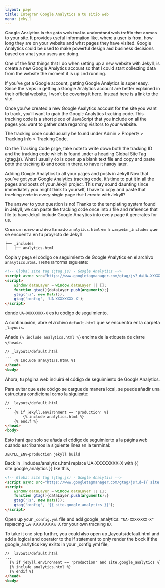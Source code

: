 ```yaml
---
layout: page
title: Integrar Google Analytics a tu sitio web
menu: jekyll
---
```


Google Analytics is the goto web tool to understand web traffic that comes to your site. It provides useful information like, where a user is from, how long they are on your website and what pages they have visited. Google Analytics could be used to make powerful design and business decisions based on what your users are doing.

One of the first things that I do when setting up a new website with Jekyll, is create a new Google Analytics account so that I could start collecting data from the website the moment it is up and running.

If you’ve got a Google account, getting Google Analytics is super easy. Since the steps in getting a Google Analytics account are better explained in their official website, I won’t be covering it here. Instead here is a link to the site.

Once you’ve created a new Google Analytics account for the site you want to track, you’ll want to grab the Google Analytics tracking code. This tracking code is a short piece of JavaScript that you include on all the pages you want to gather data regarding visitors to your website.

The tracking code could usually be found under Admin > Property > Tracking Info > Tracking Code.

On the Tracking Code page, take note to write down both the tracking ID and the tracking code which is found under a heading Global Site Tag (gtag.js). What I usually do is open up a blank text file and copy and paste both the tracking ID and code in there, to have it handy later.

Adding Google Analytics to all your pages and posts in Jekyll
Now that you’ve got your Google Analytics tracking code, it’s time to put it in all the pages and posts of your Jekyll project. This may sound daunting since immediately you might think to yourself, I have to copy and paste that tracking code in every single page that I create with Jekyll?

The answer to your question is no! Thanks to the templating system found in Jekyll, we can paste the tracking code once into a file and reference that file to have Jekyll include Google Analytics into every page it generates for us.

Crea un nuevo archivo llamado `analytics.html` en la carpeta `_includes` que se encuentra en tu proyecto de Jekyll.

~~~
├── _includes
│   ├── analytics.html
~~~

Copia y pega el código de seguimiento de Google Analytics en el archivo `analytics.html`. Tiene la forma siguiente:

~~~html
<!-- Global site tag (gtag.js) - Google Analytics -->
<script async src="https://www.googletagmanager.com/gtag/js?id=UA-XXXXXXXX-X"></script>
<script>
    window.dataLayer = window.dataLayer || [];
    function gtag(){dataLayer.push(arguments);}
    gtag('js', new Date());
    gtag('config', 'UA-XXXXXXXX-X');
</script>
~~~

donde `UA-XXXXXXXX-X` es tu código de seguimiento.

A continuación, abre el archivo `default.html` que se encuentra en la carpeta `_layouts`.

Añade `{% include analytics.html %}` encima de la etiqueta de cierre `</head>`.

~~~html
// _layouts/default.html
...
    {% include analytics.html %}
</head>
<body>
~~~

Ahora, tu página web incluirá el código de seguimiento de Google Analytics.

Para evitar que este código se cargue de manera local, se puede añadir una estructura condicional como la siguiente:

~~~html
// _layouts/default.html
...
    {% if jekyll.environment == 'production' %}
        {% include analytics.html %}
    {% endif %}
</head>
<body>
~~~

Esto hará que solo se añada el código de seguimiento a la página web cuando escribamos la siguiente línea en la  terminal:
~~~
JEKYLL_ENV=production jekyll build
~~~

Back in _includes/analytics.html replace UA-XXXXXXXX-X with {{ site.google_analytics }} like this,

~~~html
<!-- Global site tag (gtag.js) - Google Analytics -->
<script async src="https://www.googletagmanager.com/gtag/js?id={{ site.google_analytics }}"></script>
<script>
    window.dataLayer = window.dataLayer || [];
    function gtag(){dataLayer.push(arguments);}
    gtag('js', new Date());
    gtag('config', '{{ site.google_analytics }}');
</script>
~~~

Open up your `_config.yml` file and add google_analytics: `"UA-XXXXXXXX-X"` replacing UA-XXXXXXXX-X for your own tracking ID.

To take it one step further, you could also open up _layouts/default.html and add a logical and operator to the if statement to only render the block if the google_analytics key exists in your _config.yml file,

~~~html
// _layouts/default.html
...
  {% if jekyll.environment == 'production' and site.google_analytics %}
  {% include analytics.html %}
  {% endif %}
</head>
<body>
~~~